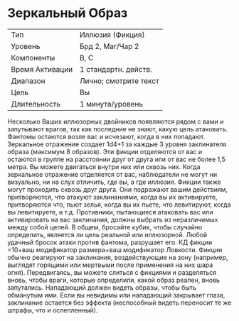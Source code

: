
# Зеркальный Образ

| | |
|---|---|
|Тип|Иллюзия (Фикция)|
|Уровень| Брд 2, Маг/Чар 2|
|Компоненты| В, С|
|Время Активации| 1 стандартн. действ.|
|Диапазон| Лично; смотрите текст|
|Цель| Вы|
|Длительность| 1 минута/уровень|

Несколько Ваших иллюзорных двойников появляются рядом с вами и запутывают врагов, так как последние не знают, какую цель атаковать. Фантомы остаются возле вас и исчезают, когда в них попадают. Зеркальное отражение создает 1d4+1 за каждые 3 уровня заклинателя образа (максимум 8 образов). Эти фикции отделяются от вас и остаются в группе на расстоянии друг от друга или от вас не более 1,5 метра. Вы можете двигаться внутри них или сквозь них. Когда зеркальное отражение отделяется от вас, наблюдатели не могут ни визуально, ни на слух отличить, где вы, а где иллюзия. Фикции также могут проходить сквозь друг друга. Они подражают вашим действиям, притворяются, что атакуют заклинаниями, когда вы их активируете, притворяются что, пьют зелья, когда вы их пьете, что левитируют, когда вы левитируете, и т.д. Противники, пытающиеся атаковать вас или активировать на вас заклинания, должны выбрать из неразличимых между собой целей. В общем, бросайте кубик, чтобы случайно определить, является ли цель реальной или иллюзорной. Любой удачный бросок атаки против фантома, разрушает его. КД фикции =10+ваш модификатор размера+ваш модификатор Ловкости. Фикции обычно реагируют на заклинания, воздействующие на зону (например, выглядят горящими или мертвыми после применения на них шара огня). Передвигаясь, вы можете слиться с фикциями и разделяться вновь, чтобы враги, которые определили, какой образ реален, вновь запутались. Нападающий должен видеть образы, чтобы быть обманутым ими. Если вы невидимы или нападающий закрывает глаза, заклинание остается без эффекта (неспособный видеть переносит те же штрафы, что и ослепленный).